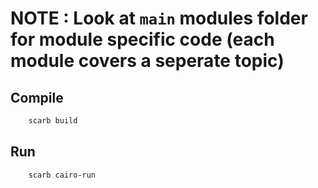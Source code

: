 # NOTE : Look at `main` modules folder for module specific code (each module covers a seperate topic)

## Compile

```bash
    scarb build
```

## Run

```bash
    scarb cairo-run
```
